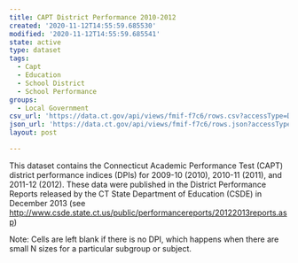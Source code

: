```yaml
---
title: CAPT District Performance 2010-2012
created: '2020-11-12T14:55:59.685530'
modified: '2020-11-12T14:55:59.685541'
state: active
type: dataset
tags:
  - Capt
  - Education
  - School District
  - School Performance
groups:
  - Local Government
csv_url: 'https://data.ct.gov/api/views/fmif-f7c6/rows.csv?accessType=DOWNLOAD'
json_url: 'https://data.ct.gov/api/views/fmif-f7c6/rows.json?accessType=DOWNLOAD'
layout: post

---
```

This dataset contains the Connecticut Academic Performance Test (CAPT) district performance indices (DPIs) for 2009-10 (2010), 2010-11 (2011), and 2011-12 (2012). These data were published in the District Performance Reports released by the CT State Department of Education (CSDE) in December 2013 (see http://www.csde.state.ct.us/public/performancereports/20122013reports.asp)

Note: Cells are left blank if there is no DPI, which happens when there are small N sizes for a particular subgroup or subject.
